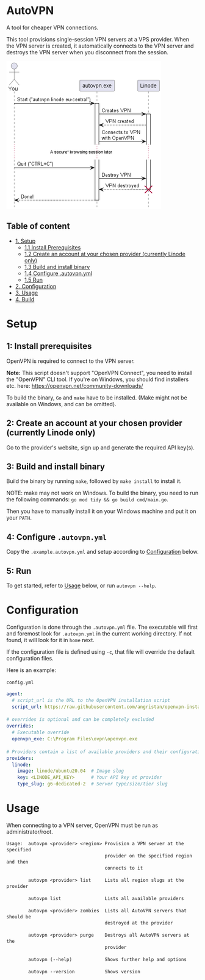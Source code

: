 # AutoVPN

A tool for cheaper VPN connections.

This tool provisions single-session VPN servers at a VPS provider.
When the VPN server is created, it automatically connects to the VPN server and
destroys the VPN server when you disconnect from the session.

![Simplified UML Sequence Diagram](docs/connect_seq_simplified.png)

## Table of content
- [1. Setup](#setup)
    - [1.1 Install Prerequisites](#1-install-prerequisties)
    - [1.2 Create an account at your chosen provider (currently Linode only)](#2-create-an-account-at-your-chosen-provider-currently-linode-only)
    - [1.3 Build and install binary](#3-build-and-install-binary)
    - [1.4 Configure .autovpn.yml](#4-configure-autovpnyml)
    - [1.5 Run](#5-run)
- [2. Configuration](#configuration)
- [3. Usage](#usage)
- [4. Build](#build)

# Setup

## 1: Install prerequisites

OpenVPN is required to connect to the VPN server.

**Note:** This script doesn't support "OpenVPN Connect", you need to install
the "OpenVPN" CLI tool. If you're on Windows, you should find installers etc.
here: https://openvpn.net/community-downloads/

To build the binary, `Go` and `make` have to be installed. (Make might not be
available on Windows, and can be omitted).

## 2: Create an account at your chosen provider (currently Linode only)

Go to the provider's website, sign up and generate the required API key(s).

## 3: Build and install binary

Build the binary by running `make`, followed by `make install` to install it.

NOTE: make may not work on Windows. To build the binary, you need to run the
following commands: `go mod tidy && go build cmd/main.go`.

Then you have to manually install it on your Windows machine and put it on your
`PATH`.

## 4: Configure `.autovpn.yml`

Copy the `.example.autovpn.yml` and setup according to [Configuration](#configuration) below.

## 5: Run

To get started, refer to [Usage](#usage) below, or run `autovpn --help`.

# Configuration

Configuration is done through the `.autovpn.yml` file. The executable will
first and foremost look for `.autovpn.yml` in the current working directory.
If not found, it will look for it in `home` next.

If the configuration file is defined using `-c`, that file will override the
default configuration files.

Here is an example:

`config.yml`
```yaml
agent:
  # script_url is the URL to the OpenVPN installation script
  script_url: https://raw.githubusercontent.com/angristan/openvpn-install/master/openvpn-install.sh

# overrides is optional and can be completely excluded
overrides:
  # Executable override
  openvpn_exe: C:\Program Files\ovpn\openvpn.exe 

# Providers contain a list of available providers and their configurations
providers:
  linode:
    image: linode/ubuntu20.04  # Image slug
    key: <LINODE_API_KEY>      # Your API key at provider
    type_slug: g6-dedicated-2  # Server type/size/tier slug
```

# Usage

When connecting to a VPN server, OpenVPN must be run as administrator/root.

```
Usage:	autovpn <provider> <region> Provision a VPN server at the specified
                                    provider on the specified region and then
                                    connects to it

    	autovpn <provider> list     Lists all region slugs at the provider

    	autovpn list                Lists all available providers

    	autovpn <provider> zombies  Lists all AutoVPN servers that should be
                                    destroyed at the provider

    	autovpn <provider> purge    Destroys all AutoVPN servers at the 
                                    provider

    	autovpn (--help)            Shows further help and options

    	autovpn --version           Shows version
```
